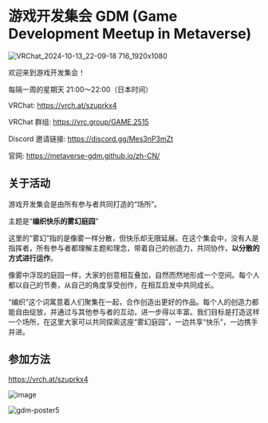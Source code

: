 # 游戏开发集会 GDM (Game Development Meetup in Metaverse)
![VRChat_2024-10-13_22-09-18 716_1920x1080](https://github.com/user-attachments/assets/56a7376d-e72f-4f7f-846d-507489fd53ed)

欢迎来到游戏开发集会！

每隔一周的星期天 21:00～22:00（日本时间）

VRChat: https://vrch.at/szuprkx4

VRChat 群组: https://vrc.group/GAME.2515

Discord 邀请链接: https://discord.gg/Mes3nP3mZt

官网: https://metaverse-gdm.github.io/zh-CN/

## 关于活动

游戏开发集会是由所有参与者共同打造的“场所”。

主题是“**编织快乐的雾幻庭园**”

这里的“雾幻”指的是像雾一样分散，但快乐却无限延展。在这个集会中，没有人是指挥者，所有参与者都理解主题和理念，带着自己的创造力，共同协作，**以分散的方式进行运作**。

像雾中浮现的庭园一样，大家的创意相互叠加，自然而然地形成一个空间。每个人都以自己的节奏，从自己的角度享受创作，在相互启发中共同成长。

“编织”这个词寓意着人们聚集在一起，合作创造出更好的作品。每个人的创造力都能自由绽放，并通过与其他参与者的互动，进一步得以丰富。我们目标是打造这样一个场所，在这里大家可以共同探索这座“雾幻庭园”，一边共享“快乐”，一边携手并进。

## 参加方法

https://vrch.at/szuprkx4


![image](https://github.com/metaverse-gdm/.github/assets/38463346/ea82477e-7ac4-4d16-9404-d3fa0f5693b1)

![gdm-poster5](https://github.com/user-attachments/assets/65d97a0e-ab76-4ca0-ac5d-db4624723a70)
